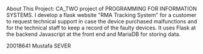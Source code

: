 About This Project:
CA_TWO project of PROGRAMMING FOR INFORMATION SYSTEMS.
I develop a flask website "RMA Tracking System" for a customer to request technical support in case the device purchased malfunctions and for the technical staff to keep a record of the faulty devices. It uses Flask at the backend Javascript at the front end and MariaDB for storing data.

20018641 Mustafa SEVER
